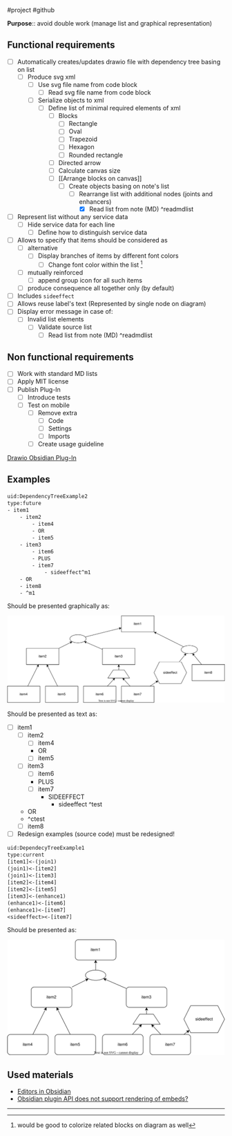 #project #github 

**Purpose**:: avoid double work (manage list and graphical representation)

## Functional requirements

- [ ] Automatically creates/updates drawio file with dependency tree basing on list
	- [ ] Produce svg xml
		- [ ] Use svg file name from code block
			- [ ] Read svg file name from code block
		- [ ] Serialize objects to xml
			- [ ] Define list of minimal required elements of xml
				- [ ] Blocks
					- [ ] Rectangle
					- [ ] Oval
					- [ ] Trapezoid
					- [ ] Hexagon
					- [ ] Rounded rectangle
				- [ ] Directed arrow
				- [ ] Calculate canvas size
				- [ ] [[Arrange blocks on canvas]]
					- [ ] Create objects basing on note's list
						- [ ] Rearrange list with additional nodes (joints and enhancers)
							- [x] Read list from note (MD) ^readmdlist
- [ ] Represent list without any service data
	- [ ] Hide service data for each line
		- [ ] Define how to distinguish service data
- [ ] Allows to specify that items should be considered as
	- [ ] alternative
		- [ ] Display branches of items by different font colors
			- [ ] Change font color within the list [^1]
	- [ ] mutually reinforced
		- [ ] append group icon for all such items
	- [ ] produce consequence all together only (by default)
- [ ] Includes `sideeffect`
- [ ] Allows reuse label's text (Represented by single node on diagram)
- [ ] Display error message in case of:
	- [ ] Invalid list elements
		- [ ] Validate source list
			- [ ] Read list from note (MD) ^readmdlist
			
## Non functional requirements

- [ ] Work with standard MD lists
- [ ] Apply MIT license
- [ ] Publish Plug-In
	- [ ] Introduce tests
	- [ ] Test on mobile
		- [ ] Remove extra
			- [ ] Code
			- [ ] Settings
			- [ ] Imports
		- [ ] Create usage guideline

[Drawio Obsidian Plug-In](https://github.com/zapthedingbat/drawio-obsidian)

## Examples

```example
uid:DependencyTreeExample2
type:future
- item1
	- item2
		- item4
		- OR
		- item5
	- item3
		- item6
		- PLUS
		- item7
			- sideeffect^m1
	- OR
	- item8
	- ^m1
```

Should be presented graphically as:

![DependencyTreeExample2.drawio.svg](DependencyTreeExample2.drawio.svg)

Should be presented as text as:
- [ ] item1
	- [ ] item2
		- [ ] item4
		- OR
		- [ ] item5
	- [ ] item3
		- [ ] item6
		- PLUS
		- [ ] item7
			- SIDEEFFECT
				- sideeffect ^test
	- OR
	- ^ctest
	- [ ] item8

- [ ] Redesign examples (source code) must be redesigned!

```example
uid:DependecyTreeExample1
type:current
[item1]<-(join1)
(join1)<-[item2]
(join1)<-[item3]
[item2]<-[item4]
[item2]<-[item5]
[item3]<-(enhance1)
(enhance1)<-[item6]
(enhance1)<-[item7]
<sideeffect><-[item7]
```

Should be presented as:

![DependecyTreeExample1.drawio.svg](DependecyTreeExample1.drawio.svg)

## Used materials

- [Editors in Obsidian](https://marcus.se.net/obsidian-plugin-docs/editor)
- [Obsidian plugin API does not support rendering of embeds?](https://forum.obsidian.md/t/obsidian-plugin-api-does-not-support-rendering-of-embeds/24617/2)

---
[^1]: would be good to colorize related blocks on diagram as well